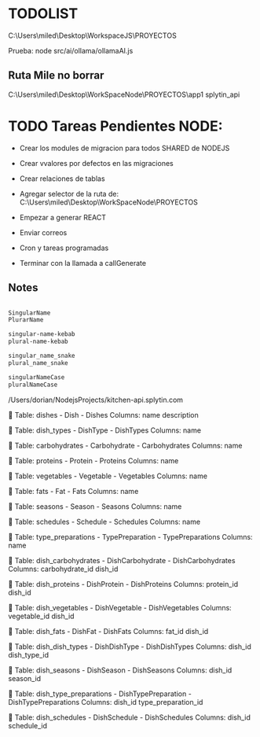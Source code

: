# TODOLIST

C:\Users\miled\Desktop\WorkspaceJS\PROYECTOS

Prueba: node src/ai/ollama/ollamaAI.js

## Ruta Mile no borrar

C:\Users\miled\Desktop\WorkSpaceNode\PROYECTOS\app1
splytin_api


# TODO Tareas Pendientes NODE:


- Crear los modules de migracion para todos SHARED de NODEJS
- Crear vvalores por defectos en las migraciones
- Crear relaciones de tablas




- Agregar selector de la ruta de: C:\Users\miled\Desktop\WorkSpaceNode\PROYECTOS
- Empezar a generar REACT
- Enviar correos
- Cron y tareas programadas







- Terminar con la llamada a callGenerate



## Notes

```sh

SingularName 
PlurarName

singular-name-kebab
plural-name-kebab

singular_name_snake
plural_name_snake

singularNameCase
pluralNameCase


```


/Users/dorian/NodejsProjects/kitchen-api.splytin.com


📄 Table: dishes - Dish - Dishes
Columns: name description 


📄 Table: dish_types - DishType - DishTypes
Columns: name 


📄 Table: carbohydrates - Carbohydrate - Carbohydrates
Columns: name 


📄 Table: proteins - Protein - Proteins
Columns: name 

📄 Table: vegetables - Vegetable - Vegetables
Columns: name 
 
📄 Table: fats - Fat - Fats
Columns: name 
 
📄 Table: seasons - Season - Seasons
Columns: name 
 
📄 Table: schedules - Schedule - Schedules
Columns: name 
 
📄 Table: type_preparations - TypePreparation - TypePreparations
Columns: name 
 
📄 Table: dish_carbohydrates - DishCarbohydrate - DishCarbohydrates
Columns: carbohydrate_id dish_id 
 
📄 Table: dish_proteins - DishProtein - DishProteins
Columns: protein_id dish_id 

📄 Table: dish_vegetables - DishVegetable - DishVegetables
Columns: vegetable_id dish_id 
 

📄 Table: dish_fats - DishFat - DishFats
Columns: fat_id dish_id 
 
📄 Table: dish_dish_types - DishDishType - DishDishTypes
Columns: dish_id dish_type_id 
 
📄 Table: dish_seasons - DishSeason - DishSeasons
Columns: dish_id season_id 
 
📄 Table: dish_type_preparations - DishTypePreparation - DishTypePreparations
Columns: dish_id type_preparation_id 
 

📄 Table: dish_schedules - DishSchedule - DishSchedules
Columns: dish_id schedule_id 
 
 